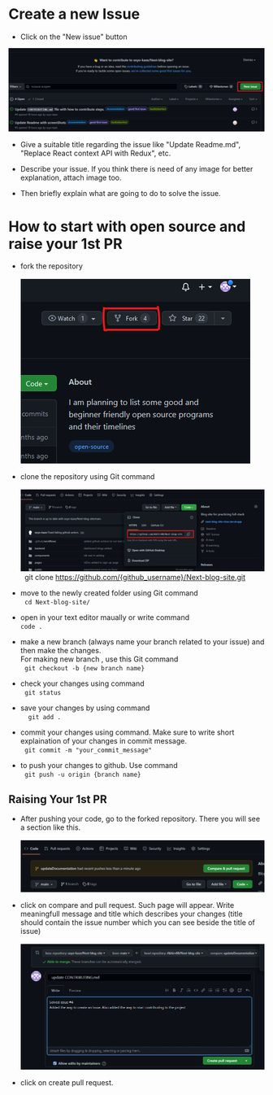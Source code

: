 # Create a new Issue
- Click on the "New issue" button </br>
 <img src="./public/assets/create_issue.png" /> 

- Give a suitable title regarding the issue like "Update Readme.md", "Replace React context API with Redux", etc.

- Describe your issue. If you think there is need of any image for better explanation, attach image too.

- Then briefly explain what are going to do to solve the issue.
# How to start with open source and raise your 1st PR

- fork the repository <br />
  <br /><img src = "./public/assets/fork.png" /> <br />

- clone the repository using Git command <br />
  <br/> <img src="./public/assets/clone.png" /> <br/>
  &nbsp; git clone https://github.com/{github_username}/Next-blog-site.git
- move to the newly created folder using
  Git command <br />
  &nbsp; ```cd Next-blog-site/```
- open in your text editor maually or write command <br> ```code .```
- make a new branch (always name your branch related to your issue) and then make the changes.<br/> For making new branch , use this Git command
   <br/> &nbsp; ```git checkout -b {new branch name}```
- check your changes using command
<br/> &nbsp; ```git status```
- save your changes by using command <br/>
&nbsp; ``` git add .```
- commit your changes using command. Make sure to write short explaination of your changes in commit message.<br/>
 &nbsp; ```git commit -m "your_commit_message"```
- to push your changes to github. Use command
<br/> &nbsp; ```git push -u origin {branch name}``` 

## Raising Your 1st PR <br/>

- After pushing your code, go to the forked repository. There you will see a section like this. <br />
 <br><img src="./public/assets/pullreq.png"/>

- click on compare and pull request. Such page will appear. Write meaningfull message and title which describes your changes (title should contain the issue number which you can see beside the title of issue)<br/>
<br/> <img src="./public/assets/PR.png"/>
- click on create pull request. <br/>